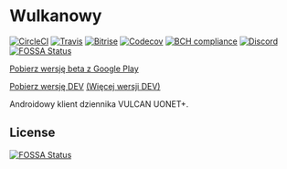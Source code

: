 # Wulkanowy

[![CircleCI](https://img.shields.io/circleci/project/github/wulkanowy/wulkanowy/master.svg?style=flat-square)](https://circleci.com/gh/wulkanowy/wulkanowy)
[![Travis](https://img.shields.io/travis/wulkanowy/wulkanowy/master.svg?style=flat-square)](https://travis-ci.com/wulkanowy/wulkanowy)
[![Bitrise](https://img.shields.io/bitrise/daeff1893f3c8128/master.svg?token=Hjm1ACamk86JDeVVJHOeqQ&style=flat-square)](https://www.bitrise.io/app/daeff1893f3c8128)
[![Codecov](https://img.shields.io/codecov/c/github/wulkanowy/wulkanowy/master.svg?style=flat-square)](https://codecov.io/gh/wulkanowy/wulkanowy)
[![BCH compliance](https://bettercodehub.com/edge/badge/wulkanowy/wulkanowy?branch=master)](https://bettercodehub.com/)
[![Discord](https://img.shields.io/discord/390889354199040011.svg?style=flat-square)](https://discord.gg/vccAQBr)
[![FOSSA Status](https://app.fossa.io/api/projects/custom%2B5644%2Fgit%40github.com%3Awulkanowy%2Fwulkanowy.git.svg?type=shield)](https://app.fossa.io/projects/custom%2B5644%2Fgit%40github.com%3Awulkanowy%2Fwulkanowy.git?ref=badge_shield)

[Pobierz wersję beta z Google Play](https://play.google.com/store/apps/details?id=io.github.wulkanowy&amp;utm_source=vcs)

[Pobierz wersję DEV](https://bitrise-redirector.herokuapp.com/v0.1/apps/daeff1893f3c8128/builds/master/artifacts/0)
[(Więcej wersji DEV)](https://wulkanowy.github.io/dev.html)

Androidowy klient dziennika VULCAN UONET+.


## License

[![FOSSA Status](https://app.fossa.io/api/projects/custom%2B5644%2Fgit%40github.com%3Awulkanowy%2Fwulkanowy.git.svg?type=large)](https://app.fossa.io/projects/custom%2B5644%2Fgit%40github.com%3Awulkanowy%2Fwulkanowy.git?ref=badge_large)
